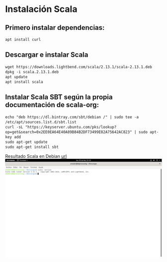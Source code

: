 # Instalación Scala

## Primero instalar dependencias:
```
apt install curl
```

## Descargar e instalar Scala
```
wget https://downloads.lightbend.com/scala/2.13.1/scala-2.13.1.deb
dpkg -i scala.2.13.1.deb
apt update
apt install scala
```

## Instalar Scala SBT según la propia documentación de scala-org:
    
``` 
echo "deb https://dl.bintray.com/sbt/debian /" | sudo tee -a /etc/apt/sources.list.d/sbt.list
curl -sL "https://keyserver.ubuntu.com/pks/lookup?op=get&search=0x2EE0EA64E40A89B84B2DF73499E82A75642AC823" | sudo apt-key add
sudo apt-get update
sudo apt-get install sbt
```

Resultado Scala en Debian [url](https://github.com/amadorsoy/keepCodingBootCampBDML/blob/master/bigdataprocessing/images/ScalaDebianPractica.PNG)
![Scala En Debian](https://github.com/amadorsoy/keepCodingBootCampBDML/blob/master/bigdataprocessing/images/ScalaDebianPractica.PNG)